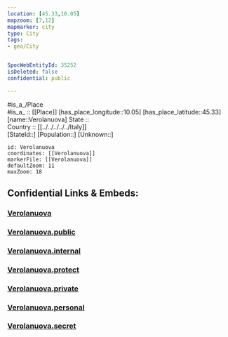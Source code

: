 ```yaml
---
location: [45.33,10.05] 
mapzoom: [7,12] 
mapmarker: city 
type: City
tags:
- geo/City


SpocWebEntityId: 35252
isDeleted: false
confidential: public

---
```

#is_a_/Place  
#is_a_ :: [[Place]] 
[has_place_longitude::10.05] 
[has_place_latitude::45.33] 
[name::Verolanuova] 
State ::  
Country :: [[../../../../../Italy]]  
[StateId::] 
[Population::] 
[Unknown::] 


```leaflet
id: Verolanuova
coordinates: [[Verolanuova]] 
markerFile: [[Verolanuova]] 
defaultZoom: 11 
maxZoom: 18
```


## Confidential Links & Embeds: 

### [Verolanuova](/_Standards/Earth/Continent/Europe/Europe~South/Italy/regions~Italy/Lombardy/Brescia/City/Verolanuova.md) 

### [Verolanuova.public](/_public/Earth/Continent/Europe/Europe~South/Italy/regions~Italy/Lombardy/Brescia/City/Verolanuova.public.md) 

### [Verolanuova.internal](/_internal/Earth/Continent/Europe/Europe~South/Italy/regions~Italy/Lombardy/Brescia/City/Verolanuova.internal.md) 

### [Verolanuova.protect](/_protect/Earth/Continent/Europe/Europe~South/Italy/regions~Italy/Lombardy/Brescia/City/Verolanuova.protect.md) 

### [Verolanuova.private](/_private/Earth/Continent/Europe/Europe~South/Italy/regions~Italy/Lombardy/Brescia/City/Verolanuova.private.md) 

### [Verolanuova.personal](/_personal/Earth/Continent/Europe/Europe~South/Italy/regions~Italy/Lombardy/Brescia/City/Verolanuova.personal.md) 

### [Verolanuova.secret](/_secret/Earth/Continent/Europe/Europe~South/Italy/regions~Italy/Lombardy/Brescia/City/Verolanuova.secret.md)

